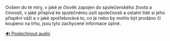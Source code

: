 
Ovšem do té míry, v jaké je člověk zapojen do společenského života a činností, v jaké přispívá ke společnému úsilí společnosti a ostatní lidé si jeho přispění váží a v jaké spotřebovává to, co je nebo by mohlo být prodáno či koupeno na trhu, jsou tyto zachycené informace úplné.

[🔊 Poslechnout audio](/data/7-paragraphs/audio/chapter_83/para_008-Ovem-do-t-mry-v-jak-je-lovk-zapojen-do-spol.mp3)
